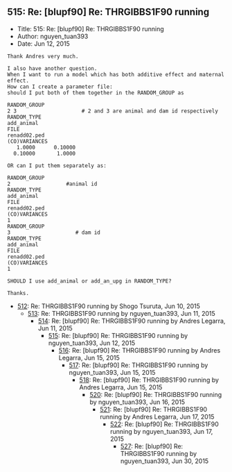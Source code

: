 ## 515: Re: [blupf90] Re: THRGIBBS1F90 running

- Title: 515: Re: [blupf90] Re: THRGIBBS1F90 running
- Author: nguyen_tuan393
- Date: Jun 12, 2015

```
Thank Andres very much.

I also have another question.
When I want to run a model which has both additive effect and maternal effect.
How can I create a parameter file:
should I put both of them together in the RANDOM_GROUP as

RANDOM_GROUP
2 3                     # 2 and 3 are animal and dam id respectively
RANDOM_TYPE
add_animal
FILE
renadd02.ped
(CO)VARIANCES
   1.0000      0.10000    
  0.10000       1.0000

OR can I put them separately as:

RANDOM_GROUP
2                  #animal id
RANDOM_TYPE
add_animal
FILE
renadd02.ped
(CO)VARIANCES
1
RANDOM_GROUP
3                     # dam id
RANDOM_TYPE
add_animal
FILE
renadd02.ped
(CO)VARIANCES
1

SHOULD I use add_animal or add_an_upg in RANDOM_TYPE?

Thanks.
```

- [512](0512.md): Re: THRGIBBS1F90 running by Shogo Tsuruta, Jun 10, 2015
    - [513](0513.md): Re: THRGIBBS1F90 running by nguyen_tuan393, Jun 11, 2015
        - [514](0514.md): Re: [blupf90] Re: THRGIBBS1F90 running by Andres Legarra, Jun 11, 2015
            - [515](0515.md): Re: [blupf90] Re: THRGIBBS1F90 running by nguyen_tuan393, Jun 12, 2015
                - [516](0516.md): Re: [blupf90] Re: THRGIBBS1F90 running by Andres Legarra, Jun 15, 2015
                    - [517](0517.md): Re: [blupf90] Re: THRGIBBS1F90 running by nguyen_tuan393, Jun 15, 2015
                        - [518](0518.md): Re: [blupf90] Re: THRGIBBS1F90 running by Andres Legarra, Jun 15, 2015
                            - [520](0520.md): Re: [blupf90] Re: THRGIBBS1F90 running by nguyen_tuan393, Jun 16, 2015
                                - [521](0521.md): Re: [blupf90] Re: THRGIBBS1F90 running by Andres Legarra, Jun 17, 2015
                                    - [522](0522.md): Re: [blupf90] Re: THRGIBBS1F90 running by nguyen_tuan393, Jun 17, 2015
                                        - [527](0527.md): Re: [blupf90] Re: THRGIBBS1F90 running by nguyen_tuan393, Jun 30, 2015
